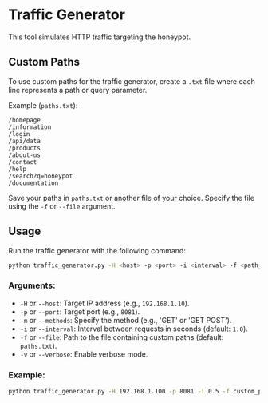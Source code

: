 # Traffic Generator

This tool simulates HTTP traffic targeting the honeypot.

## Custom Paths
To use custom paths for the traffic generator, create a `.txt` file where each line represents a path or query parameter.

Example (`paths.txt`):
```
/homepage
/information
/login
/api/data
/products
/about-us
/contact
/help
/search?q=honeypot
/documentation
```

Save your paths in `paths.txt` or another file of your choice. Specify the file using the `-f` or `--file` argument.

## Usage
Run the traffic generator with the following command:

```bash
python traffic_generator.py -H <host> -p <port> -i <interval> -f <path_to_file> -m <methods>
```

### Arguments:
- `-H` or `--host`: Target IP address (e.g., `192.168.1.10`).
- `-p` or `--port`: Target port (e.g., `8081`).
- `-m` or `--methods`: Specify the method (e.g., 'GET' or 'GET POST').
- `-i` or `--interval`: Interval between requests in seconds (default: `1.0`).
- `-f` or `--file`: Path to the file containing custom paths (default: `paths.txt`).
- `-v` or `--verbose`: Enable verbose mode.

### Example:
```bash
python traffic_generator.py -H 192.168.1.100 -p 8081 -i 0.5 -f custom_paths.txt -m GET
```
